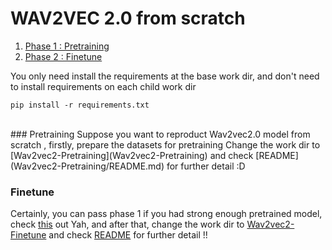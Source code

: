 # WAV2VEC 2.0 from scratch

1. [Phase 1 : Pretraining](#Pretraining)
2. [Phase 2 : Finetune](#Finetune)

<a name = "Important note" ></a>
You only need install the requirements at the base work dir, and don't need to install requirements on each child work dir
```
pip install -r requirements.txt
```
</br>
<a name = "Pretraining" ></a>
### Pretraining
Suppose you want to reproduct Wav2vec2.0 model from scratch , firstly, prepare the datasets for pretraining
Change the work dir to [Wav2vec2-Pretraining](Wav2vec2-Pretraining) and check [README](Wav2vec2-Pretraining/README.md) for further detail :D
</br>

<a name = "Finetune" ></a>
### Finetune
Certainly, you can pass phase 1 if you had strong enough pretrained model, check [this](https://huggingface.co/TencentGameMate) out
Yah, and after that, change the work dir to [Wav2vec2-Finetune](Wav2vec2-Finetune) and check [README](Wav2vec2-Finetune/README.md) for further detail !!
</br>
